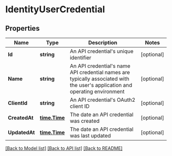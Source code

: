 # IdentityUserCredential

## Properties

Name | Type | Description | Notes
------------ | ------------- | ------------- | -------------
**Id** | **string** | An API credential&#39;s unique identifier | [optional] 
**Name** | **string** | An API credential&#39;s name  API credential names are typically associated with the user&#39;s application and operating environment | [optional] 
**ClientId** | **string** | An API credential&#39;s OAuth2 client ID | [optional] 
**CreatedAt** | [**time.Time**](time.Time.md) | The date an API credential was created | [optional] 
**UpdatedAt** | [**time.Time**](time.Time.md) | The date an API credential was last updated | [optional] 

[[Back to Model list]](../README.md#documentation-for-models) [[Back to API list]](../README.md#documentation-for-api-endpoints) [[Back to README]](../README.md)


